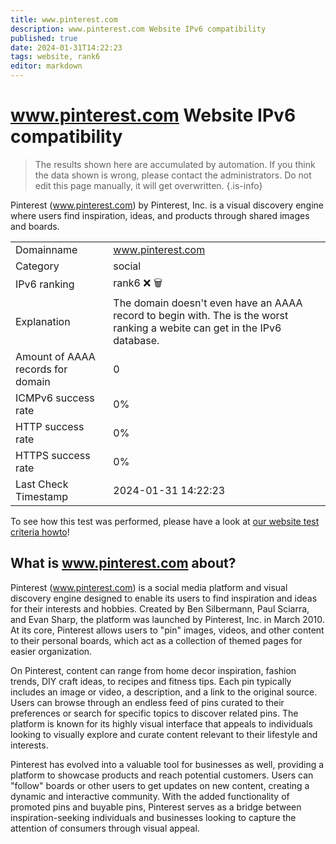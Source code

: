 ```yaml
---
title: www.pinterest.com
description: www.pinterest.com Website IPv6 compatibility
published: true
date: 2024-01-31T14:22:23
tags: website, rank6
editor: markdown
---
```


# www.pinterest.com Website IPv6 compatibility

> The results shown here are accumulated by automation. If you think the data shown is wrong, please contact the administrators. 
> Do not edit this page manually, it will get overwritten.
{.is-info}

Pinterest (www.pinterest.com) by Pinterest, Inc. is a visual discovery engine where users find inspiration, ideas, and products through shared images and boards.


|   |   |
| - | - |
| Domainname | www.pinterest.com
| Category | social |
| IPv6 ranking | rank6 :x: :wastebasket: |
| Explanation | The domain doesn't even have an AAAA record to begin with. The is the worst ranking a webite can get in the IPv6 database. |
| Amount of AAAA records for domain | 0 |
| ICMPv6 success rate | 0%|
| HTTP success rate | 0% |
| HTTPS success rate | 0% |
| Last Check Timestamp | 2024-01-31 14:22:23 |

To see how this test was performed, please have a look at [our website test criteria howto](/howto/testcriteria/website)!


## What is www.pinterest.com about?
Pinterest (www.pinterest.com) is a social media platform and visual discovery engine designed to enable its users to find inspiration and ideas for their interests and hobbies. Created by Ben Silbermann, Paul Sciarra, and Evan Sharp, the platform was launched by Pinterest, Inc. in March 2010. At its core, Pinterest allows users to "pin" images, videos, and other content to their personal boards, which act as a collection of themed pages for easier organization.

On Pinterest, content can range from home decor inspiration, fashion trends, DIY craft ideas, to recipes and fitness tips. Each pin typically includes an image or video, a description, and a link to the original source. Users can browse through an endless feed of pins curated to their preferences or search for specific topics to discover related pins. The platform is known for its highly visual interface that appeals to individuals looking to visually explore and curate content relevant to their lifestyle and interests.

Pinterest has evolved into a valuable tool for businesses as well, providing a platform to showcase products and reach potential customers. Users can "follow" boards or other users to get updates on new content, creating a dynamic and interactive community. With the added functionality of promoted pins and buyable pins, Pinterest serves as a bridge between inspiration-seeking individuals and businesses looking to capture the attention of consumers through visual appeal.


